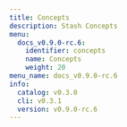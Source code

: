 ```yaml
---
title: Concepts
description: Stash Concepts
menu:
  docs_v0.9.0-rc.6:
    identifier: concepts
    name: Concepts
    weight: 20
menu_name: docs_v0.9.0-rc.6
info:
  catalog: v0.3.0
  cli: v0.3.1
  version: v0.9.0-rc.6
---
```


